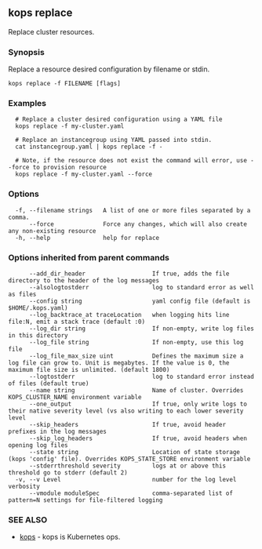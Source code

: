 
<!--- This file is automatically generated by make gen-cli-docs; changes should be made in the go CLI command code (under cmd/kops) -->

## kops replace

Replace cluster resources.

### Synopsis

Replace a resource desired configuration by filename or stdin.

```
kops replace -f FILENAME [flags]
```

### Examples

```
  # Replace a cluster desired configuration using a YAML file
  kops replace -f my-cluster.yaml
  
  # Replace an instancegroup using YAML passed into stdin.
  cat instancegroup.yaml | kops replace -f -
  
  # Note, if the resource does not exist the command will error, use --force to provision resource
  kops replace -f my-cluster.yaml --force
```

### Options

```
  -f, --filename strings   A list of one or more files separated by a comma.
      --force              Force any changes, which will also create any non-existing resource
  -h, --help               help for replace
```

### Options inherited from parent commands

```
      --add_dir_header                   If true, adds the file directory to the header of the log messages
      --alsologtostderr                  log to standard error as well as files
      --config string                    yaml config file (default is $HOME/.kops.yaml)
      --log_backtrace_at traceLocation   when logging hits line file:N, emit a stack trace (default :0)
      --log_dir string                   If non-empty, write log files in this directory
      --log_file string                  If non-empty, use this log file
      --log_file_max_size uint           Defines the maximum size a log file can grow to. Unit is megabytes. If the value is 0, the maximum file size is unlimited. (default 1800)
      --logtostderr                      log to standard error instead of files (default true)
      --name string                      Name of cluster. Overrides KOPS_CLUSTER_NAME environment variable
      --one_output                       If true, only write logs to their native severity level (vs also writing to each lower severity level
      --skip_headers                     If true, avoid header prefixes in the log messages
      --skip_log_headers                 If true, avoid headers when opening log files
      --state string                     Location of state storage (kops 'config' file). Overrides KOPS_STATE_STORE environment variable
      --stderrthreshold severity         logs at or above this threshold go to stderr (default 2)
  -v, --v Level                          number for the log level verbosity
      --vmodule moduleSpec               comma-separated list of pattern=N settings for file-filtered logging
```

### SEE ALSO

* [kops](kops.md)	 - kops is Kubernetes ops.

